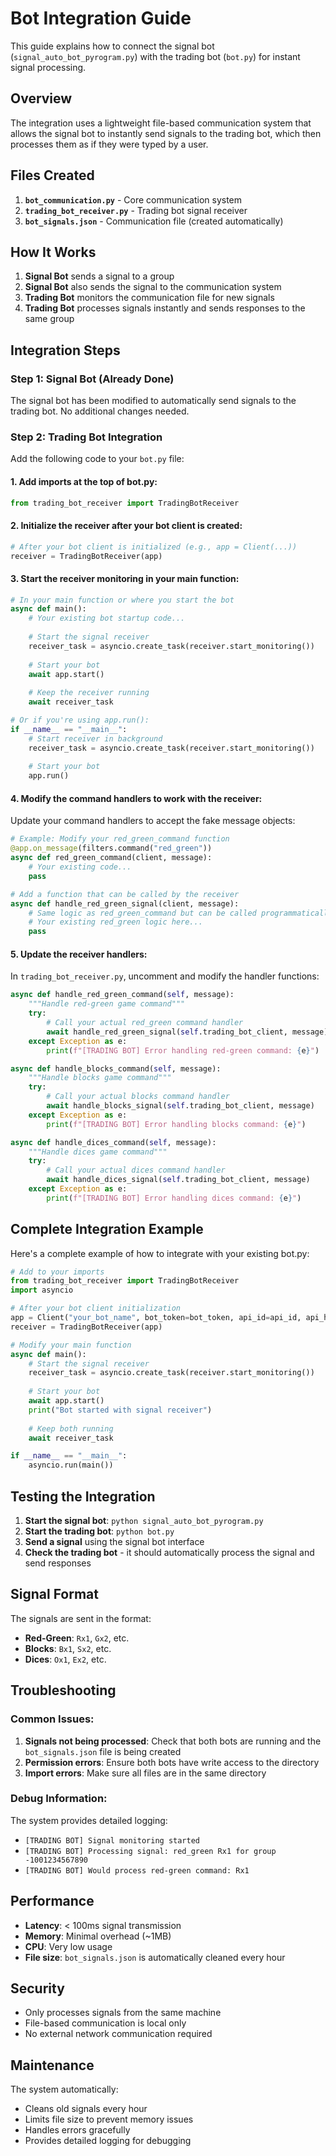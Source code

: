 # Bot Integration Guide

This guide explains how to connect the signal bot (`signal_auto_bot_pyrogram.py`) with the trading bot (`bot.py`) for instant signal processing.

## Overview

The integration uses a lightweight file-based communication system that allows the signal bot to instantly send signals to the trading bot, which then processes them as if they were typed by a user.

## Files Created

1. **`bot_communication.py`** - Core communication system
2. **`trading_bot_receiver.py`** - Trading bot signal receiver
3. **`bot_signals.json`** - Communication file (created automatically)

## How It Works

1. **Signal Bot** sends a signal to a group
2. **Signal Bot** also sends the signal to the communication system
3. **Trading Bot** monitors the communication file for new signals
4. **Trading Bot** processes signals instantly and sends responses to the same group

## Integration Steps

### Step 1: Signal Bot (Already Done)

The signal bot has been modified to automatically send signals to the trading bot. No additional changes needed.

### Step 2: Trading Bot Integration

Add the following code to your `bot.py` file:

#### 1. Add imports at the top of bot.py:

```python
from trading_bot_receiver import TradingBotReceiver
```

#### 2. Initialize the receiver after your bot client is created:

```python
# After your bot client is initialized (e.g., app = Client(...))
receiver = TradingBotReceiver(app)
```

#### 3. Start the receiver monitoring in your main function:

```python
# In your main function or where you start the bot
async def main():
    # Your existing bot startup code...
    
    # Start the signal receiver
    receiver_task = asyncio.create_task(receiver.start_monitoring())
    
    # Start your bot
    await app.start()
    
    # Keep the receiver running
    await receiver_task

# Or if you're using app.run():
if __name__ == "__main__":
    # Start receiver in background
    receiver_task = asyncio.create_task(receiver.start_monitoring())
    
    # Start your bot
    app.run()
```

#### 4. Modify the command handlers to work with the receiver:

Update your command handlers to accept the fake message objects:

```python
# Example: Modify your red_green_command function
@app.on_message(filters.command("red_green"))
async def red_green_command(client, message):
    # Your existing code...
    pass

# Add a function that can be called by the receiver
async def handle_red_green_signal(client, message):
    # Same logic as red_green_command but can be called programmatically
    # Your existing red_green logic here...
    pass
```

#### 5. Update the receiver handlers:

In `trading_bot_receiver.py`, uncomment and modify the handler functions:

```python
async def handle_red_green_command(self, message):
    """Handle red-green game command"""
    try:
        # Call your actual red_green command handler
        await handle_red_green_signal(self.trading_bot_client, message)
    except Exception as e:
        print(f"[TRADING BOT] Error handling red-green command: {e}")

async def handle_blocks_command(self, message):
    """Handle blocks game command"""
    try:
        # Call your actual blocks command handler
        await handle_blocks_signal(self.trading_bot_client, message)
    except Exception as e:
        print(f"[TRADING BOT] Error handling blocks command: {e}")

async def handle_dices_command(self, message):
    """Handle dices game command"""
    try:
        # Call your actual dices command handler
        await handle_dices_signal(self.trading_bot_client, message)
    except Exception as e:
        print(f"[TRADING BOT] Error handling dices command: {e}")
```

## Complete Integration Example

Here's a complete example of how to integrate with your existing bot.py:

```python
# Add to your imports
from trading_bot_receiver import TradingBotReceiver
import asyncio

# After your bot client initialization
app = Client("your_bot_name", bot_token=bot_token, api_id=api_id, api_hash=api_hash)
receiver = TradingBotReceiver(app)

# Modify your main function
async def main():
    # Start the signal receiver
    receiver_task = asyncio.create_task(receiver.start_monitoring())
    
    # Start your bot
    await app.start()
    print("Bot started with signal receiver")
    
    # Keep both running
    await receiver_task

if __name__ == "__main__":
    asyncio.run(main())
```

## Testing the Integration

1. **Start the signal bot**: `python signal_auto_bot_pyrogram.py`
2. **Start the trading bot**: `python bot.py`
3. **Send a signal** using the signal bot interface
4. **Check the trading bot** - it should automatically process the signal and send responses

## Signal Format

The signals are sent in the format:
- **Red-Green**: `Rx1`, `Gx2`, etc.
- **Blocks**: `Bx1`, `Sx2`, etc.
- **Dices**: `Ox1`, `Ex2`, etc.

## Troubleshooting

### Common Issues:

1. **Signals not being processed**: Check that both bots are running and the `bot_signals.json` file is being created
2. **Permission errors**: Ensure both bots have write access to the directory
3. **Import errors**: Make sure all files are in the same directory

### Debug Information:

The system provides detailed logging:
- `[TRADING BOT] Signal monitoring started`
- `[TRADING BOT] Processing signal: red_green Rx1 for group -1001234567890`
- `[TRADING BOT] Would process red-green command: Rx1`

## Performance

- **Latency**: < 100ms signal transmission
- **Memory**: Minimal overhead (~1MB)
- **CPU**: Very low usage
- **File size**: `bot_signals.json` is automatically cleaned every hour

## Security

- Only processes signals from the same machine
- File-based communication is local only
- No external network communication required

## Maintenance

The system automatically:
- Cleans old signals every hour
- Limits file size to prevent memory issues
- Handles errors gracefully
- Provides detailed logging for debugging 